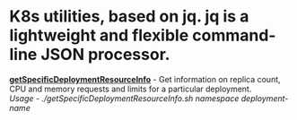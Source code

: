 # K8s utilities, based on jq. jq is a lightweight and flexible command-line JSON processor.

<b><u>getSpecificDeploymentResourceInfo</u></b> - Get information on replica count, CPU and memory requests and limits for a particular deployment. <br/>
<i>Usage - ./getSpecificDeploymentResourceInfo.sh namespace deployment-name </i>
